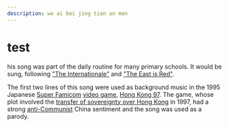 ```yaml
---
description: wo ai bei jing tian an men
---
```


# test

his song was part of the daily routine for many primary schools. It would be sung, following ["The Internationale"](https://en.wikipedia.org/wiki/The_Internationale_in_Chinese) and ["The East is Red"](https://en.wikipedia.org/wiki/The_East_is_Red_%28song%29).

The first two lines of this song were used as background music in the 1995 Japanese [Super Famicom](https://en.wikipedia.org/wiki/Super_Famicom) [video game](https://en.wikipedia.org/wiki/Video_game), [Hong Kong 97](https://en.wikipedia.org/wiki/Hong_Kong_97_%28video_game%29). The game, whose plot involved the [transfer of sovereignty over Hong Kong](https://en.wikipedia.org/wiki/Transfer_of_sovereignty_over_Hong_Kong) in 1997, had a strong [anti-Communist](https://en.wikipedia.org/wiki/Anti-communism) China sentiment and the song was used as a parody.

